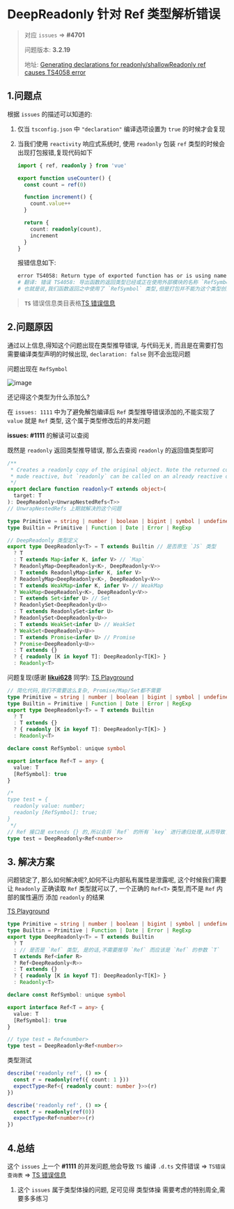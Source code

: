 # DeepReadonly 针对 Ref 类型解析错误

> 对应 `issues` => **#4701**
>
> 问题版本: **3.2.19**
>
> 地址: [Generating declarations for readonly/shallowReadonly ref causes TS4058 error](https://github.com/vuejs/vue-next/issues/4701)

## 1.问题点

根据 `issues` 的描述可以知道的:

1. 仅当 `tsconfig.json` 中 `"declaration"` 编译选项设置为 `true` 的时候才会复现

2. 当我们使用 `reactivity` 响应式系统时, 使用 `readonly` 包装 `ref` 类型的时候会出现打包报错,复现代码如下

   ```ts
   import { ref, readonly } from 'vue'

   export function useCounter() {
     const count = ref(0)

     function increment() {
       count.value++
     }

     return {
       count: readonly(count),
       increment
     }
   }
   ```

   报错信息如下:

   ```bash
   error TS4058: Return type of exported function has or is using name 'RefSymbol' from external module "/workspace/vue-refsymbol-issue/node_modules/@vue/reactivity/dist/reactivity" but cannot be named.
   # 翻译: 错误 TS4058: 导出函数的返回类型已经或正在使用外部模块的名称 `RefSymbol` "/workspace/vue-RefSymbol-issue/node _ modules/@vue/reactive/dist/reactive"，但不能命名。
   # 也就是说,我们函数返回之中使用了 `RefSymbol` 类型,但是打包并不能为这个类型创建类型声明,因为他是一个 `symbol` 私有值
   ```

> **`TS`** 错误信息类目表格[TS 错误信息](https://www.tslang.cn/docs/handbook/error.html)

## 2.问题原因

通过以上信息,得知这个问题出现在类型推导错误, 与代码无关, 而且是在需要打包需要编译类型声明的时候出现, `declaration: false` 则不会出现问题

问题出现在 `RefSymbol`

![image](https://user-images.githubusercontent.com/90845831/145713911-dfe19aeb-47b8-4c03-8273-ec2ad13430ad.png)

还记得这个类型为什么添加么?

在 `issues: 1111` 中为了避免解包编译后 `Ref` 类型推导错误添加的,不能实现了 `value` 就是 `Ref` 类型, 这个属于类型修改后的并发问题

**issues: #1111** 的解读可以查阅 []()

既然是 `readonly` 返回类型推导错误, 那么去查阅 `readonly` 的返回值类型即可

```ts
/**
 * Creates a readonly copy of the original object. Note the returned copy is not
 * made reactive, but `readonly` can be called on an already reactive object.
 */
export declare function readonly<T extends object>(
  target: T
): DeepReadonly<UnwrapNestedRefs<T>>
// UnwrapNestedRefs 上期就解决的这个问题
```

```ts
type Primitive = string | number | boolean | bigint | symbol | undefined | null
type Builtin = Primitive | Function | Date | Error | RegExp

// DeepReadonly 类型定义
export type DeepReadonly<T> = T extends Builtin // 是否原生 `JS` 类型
  ? T
  : T extends Map<infer K, infer V> // `Map`
  ? ReadonlyMap<DeepReadonly<K>, DeepReadonly<V>>
  : T extends ReadonlyMap<infer K, infer V>
  ? ReadonlyMap<DeepReadonly<K>, DeepReadonly<V>>
  : T extends WeakMap<infer K, infer V> // WeakMap
  ? WeakMap<DeepReadonly<K>, DeepReadonly<V>>
  : T extends Set<infer U> // Set
  ? ReadonlySet<DeepReadonly<U>>
  : T extends ReadonlySet<infer U>
  ? ReadonlySet<DeepReadonly<U>>
  : T extends WeakSet<infer U> // WeakSet
  ? WeakSet<DeepReadonly<U>>
  : T extends Promise<infer U> // Promise
  ? Promise<DeepReadonly<U>>
  : T extends {}
  ? { readonly [K in keyof T]: DeepReadonly<T[K]> }
  : Readonly<T>
```

问题复现(感谢 **[likui628](https://github.com/likui628)** 同学): [TS Playground](https://www.typescriptlang.org/play?#code/C4TwDgpgBACgTgSwLYOAgbtAvFAzsRAOwHMoAfKQgVyQCMI5ypaB7FgGwgENCnaFiCQsCa4QdDkyqEAJhABmQiDKbV27AFChIUAEJUE7NLxzxkqDNAoAxaQGM0LXhQAiXYFagBROHBaMKACUIYi8ADzANCAj-EW1oFwgIMGCuGSd2EAAeABUAPigcHKhoj1lcPQMjIQ0oKAB+KBzaqAAuJpKwspkKgG8AXxbG3qg4bnTCTKgAbQBpKCEoAGsIEBZ5JoBddsTk1InM3LnNgsG69v2M7PyNDTk7di4xqDsnfChg+QBlcVZ2dukCAAjlRoGIJJoojE4CIhB44PIuHZoJ9coUoDwQAVei10Fx2KD2s06tNPj8IdsoARQRpBhoAPQAKi04GgHneOBxdTGaSuUDxBIg7WodAYAG4WjyDiAZmTfhxKdSIBKzoz6SydOyRDhdilxlcsqiRfQ4Hk8kA)

```ts
// 简化代码,我们不需要这么复杂, Promise/Map/Set都不需要
type Primitive = string | number | boolean | bigint | symbol | undefined | null
type Builtin = Primitive | Function | Date | Error | RegExp
export type DeepReadonly<T> = T extends Builtin
  ? T
  : T extends {}
  ? { readonly [K in keyof T]: DeepReadonly<T[K]> }
  : Readonly<T>

declare const RefSymbol: unique symbol

export interface Ref<T = any> {
  value: T
  [RefSymbol]: true
}

/*
type test = {
  readonly value: number;
  readonly [RefSymbol]: true;
}
 */
// Ref 接口是 extends {} 的,所以会将 `Ref` 的所有 `key` 进行递归处理,从而导致了内部私有属性 `[RefSymbol]` 的暴露
type test = DeepReadonly<Ref<number>>
```

## 3. 解决方案

问题锁定了, 那么如何解决呢?,如何不让内部私有属性是泄露呢, 这个时候我们需要让 `Readonly` 正确读取 `Ref` 类型就可以了, 一个正确的 `Ref<T>` 类型,而不是 `Ref` 内部的属性遍历 添加 `readonly` 的结果

[TS Playground](https://www.typescriptlang.org/play?#code/C4TwDgpgBACgTgSwLYOAgbtAvFAzsRAOwHMoAfKQgVyQCMI5ypaB7FgGwgENCnaFiCQsCa4QdDkyqEAJhABmQiDKbV27AFChIUAEJUE7NLxzxkqDNAoAxaQGM0LXhQAiXYFagBROHBaMKACUIYi8ADzANCAj-EW1oFwgIMGCuGSd2EAAeABUAPigcHKhoj1lcPQMjIQ0oKAB+KBzaqAAuJpKwspkKgG8AXxbG3qg4bnTCTKgAbQBpKCEoAGsIEBZ5JoBddsTk1InM3LnNgsG69v2M7PyNDTk7di4xqDsnfChg+QBlcVZ2dukCAAjlRoGIJJoojE4CIhB44PIuHZoJ9coUoDwQAVei10Fx2KD2s06tNPj8IdsoARQRpBhoAPQAKi04GgHneOBxdTGaSuUDxBIg7WodAYAG4WjyDiAZmTfhxKdSIBKzoz6SydOyRDhdilxlcsqiRfQ4Hk8kA)

```ts
type Primitive = string | number | boolean | bigint | symbol | undefined | null
type Builtin = Primitive | Function | Date | Error | RegExp
export type DeepReadonly<T> = T extends Builtin
  ? T
  : // 是否是 `Ref` 类型, 是的话,不需要推导 `Ref` 而应该是 `Ref` 的参数 `T`
  T extends Ref<infer R>
  ? Ref<DeepReadonly<R>>
  : T extends {}
  ? { readonly [K in keyof T]: DeepReadonly<T[K]> }
  : Readonly<T>

declare const RefSymbol: unique symbol

export interface Ref<T = any> {
  value: T
  [RefSymbol]: true
}

// type test = Ref<number>
type test = DeepReadonly<Ref<number>>
```

类型测试

```ts
describe('readonly ref', () => {
  const r = readonly(ref({ count: 1 }))
  expectType<Ref<{ readonly count: number }>>(r)
})

describe('readonly ref', () => {
  const r = readonly(ref(0))
  expectType<Ref<number>>(r)
})
```

## 4.总结

这个 `issues` 上一个 **#1111** 的并发问题,他会导致 `TS` 编译 `.d.ts` 文件错误 => `TS错误查询表` => [TS 错误信息](https://www.tslang.cn/docs/handbook/error.html)

1. 这个 `issues` 属于类型体操的问题, 足可见得 类型体操 需要考虑的特别周全,需要多多练习

